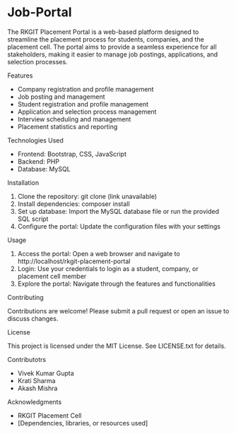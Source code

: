# Job-Portal

The RKGIT Placement Portal is a web-based platform designed to streamline the placement process for students, companies, and the placement cell. The portal aims to provide a seamless experience for all stakeholders, making it easier to manage job postings, applications, and selection processes.

Features

- Company registration and profile management
- Job posting and management
- Student registration and profile management
- Application and selection process management
- Interview scheduling and management
- Placement statistics and reporting

Technologies Used

- Frontend: Bootstrap, CSS, JavaScript
- Backend: PHP
- Database: MySQL

Installation

1. Clone the repository: git clone (link unavailable)
2. Install dependencies: composer install
3. Set up database: Import the MySQL database file or run the provided SQL script
4. Configure the portal: Update the configuration files with your settings

Usage

1. Access the portal: Open a web browser and navigate to http://localhost/rkgit-placement-portal
2. Login: Use your credentials to login as a student, company, or placement cell member
3. Explore the portal: Navigate through the features and functionalities

Contributing

Contributions are welcome! Please submit a pull request or open an issue to discuss changes.

License

This project is licensed under the MIT License. See LICENSE.txt for details.

Contributotrs

- Vivek Kumar Gupta
- Krati Sharma
- Akash Mishra

Acknowledgments

- RKGIT Placement Cell
- [Dependencies, libraries, or resources used]


